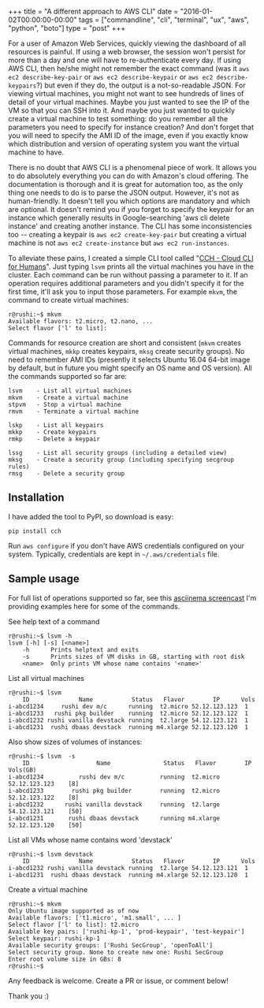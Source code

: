 +++
title = "A different approach to AWS CLI"
date = "2016-01-02T00:00:00-00:00"
tags = ["commandline", "cli", "terminal", "ux", "aws", "python", "boto"]
type = "post"
+++


For a user of Amazon Web Services, quickly viewing the dashboard of all
resources is painful. If using a web browser, the session won't persist
for more than a day and one will have to re-authenticate every day. If using
AWS CLI, then he/she might not remember the exact command (was it
`aws ec2 describe-key-pair` or `aws ec2 describe-keypair` or
`aws ec2 describe-keypairs`?) but even if they do, the output is a not-so-readable JSON. For viewing
virtual machines, you might not want to see hundreds of lines of detail of
your virtual machines. Maybe you just wanted to see the IP of the VM so that
you can SSH into it. And maybe you just wanted to quickly create a virtual
machine to test something: do you remember all
the parameters you need to specify for instance creation? And don't forget that
you will need to specify the AMI ID of the image, even if you exactly know
which distribution and version of operating system you want the virtual machine
to have.

There is no doubt that AWS CLI is a phenomenal piece of work. It allows you to
do absolutely everything you can do with Amazon's cloud offering. The
documentation is thorough and it is great for automation too, as the only
thing one needs to do is to parse the JSON output. However, it's not as
human-friendly. It doesn't tell you which options are mandatory and which are
optional. It doesn't remind you if you forget to specify the keypair for an
instance which generally results in Google-searching 'aws cli delete instance'
and creating another instance. The CLI has some inconsistencies too -- creating
a keypair is `aws ec2 create-key-pair` but creating a virtual machine is not
`aws ec2 create-instance` but `aws ec2 run-instances`.

To alleviate these pains, I created a simple CLI tool called "[CCH - Cloud CLI
for Humans](http://github.com/rushiagr/cch)". Just typing `lsvm` prints all
the virtual machines you have in the cluster. Each command can be run without
passing a parameter to it. If an operation requires additional parameters and
you didn't specify it for the first time, it'll ask you to input those
parameters. For example `mkvm`, the command to create virtual machines:

    r@rushi:~$ mkvm
    Available flavors: t2.micro, t2.nano, ...
    Select flavor ['l' to list]:

Commands for resource creation are short and consistent (`mkvm` creates virtual
machines, `mkkp` creates keypairs, `mksg` create security groups). No need to
remember AMI IDs (presently it selects Ubuntu 16.04 64-bit image by default,
but in future you might specify an OS name and OS version). All the commands
supported so far are:

    lsvm    - List all virtual machines
    mkvm    - Create a virtual machine
    stpvm   - Stop a virtual machine
    rmvm    - Terminate a virtual machine

    lskp    - List all keypairs
    mkkp    - Create keypairs
    rmkp    - Delete a keypair

    lssg    - List all security groups (including a detailed view)
    mksg    - Create a security group (including specifying secgroup rules)
    rmsg    - Delete a security group

## Installation

I have added the tool to PyPI, so download is easy:

    pip install cch

Run `aws configure` if you don't have AWS credentials configured on your
system. Typically, credentials are kept in `~/.aws/credentials` file.

## Sample usage

For full list of operations supported so far, see this [asciinema
screencast](https://asciinema.org/a/ektm98481nniu7rldc1ncu5af) I'm providing
examples here for some of the commands.

See help text of a command

    r@rushi:~$ lsvm -h
    lsvm [-h] [-s] [<name>]
        -h      Prints helptext and exits
        -s      Prints sizes of VM disks in GB, starting with root disk
        <name>  Only prints VM whose name contains '<name>'

List all virtual machines

    r@rushi:~$ lsvm
        ID              Name           Status   Flavor        IP      Vols
    i-abcd1234     rushi dev m/c      running  t2.micro 52.12.123.123  1
    i-abcd1233   rushi pkg builder    running  t2.micro 52.12.123.122  1
    i-abcd1232 rushi vanilla devstack running  t2.large 54.12.123.121  1
    i-abcd1231  rushi dbaas devstack  running m4.xlarge 52.12.123.120  1


Also show sizes of volumes of instances:

    r@rushi:~$ lsvm  -s
        ID                   Name               Status   Flavor        IP       Vols(GB)
    i-abcd1234          rushi dev m/c          running  t2.micro 52.12.123.123    [8]
    i-abcd1233        rushi pkg builder        running  t2.micro 52.12.123.122    [8]
    i-abcd1232      rushi vanilla devstack     running  t2.large 54.12.123.121    [50]
    i-abcd1231       rushi dbaas devstack      running m4.xlarge 52.12.123.120    [50]

List all VMs whose name contains word 'devstack'

    r@rushi:~$ lsvm devstack
        ID              Name           Status   Flavor        IP      Vols
    i-abcd1232 rushi vanilla devstack running  t2.large 54.12.123.121  1
    i-abcd1231  rushi dbaas devstack  running m4.xlarge 52.12.123.120  1

Create a virtual machine

    r@rushi:~$ mkvm
    Only Ubuntu image supported as of now
    Available flavors: ['t1.micro', 'm1.small', ... ]
    Select flavor ['l' to list]: t2.micro
    Available key pairs: ['rushi-kp-1', 'prod-keypair', 'test-keypair']
    Select keypair: rushi-kp-1
    Available security groups: ['Rushi SecGroup', 'openToAll']
    Select security group. None to create new one: Rushi SecGroup
    Enter root volume size in GBs: 8
    r@rushi:~$

Any feedback is welcome. Create a PR or issue, or comment below!

Thank you :)
